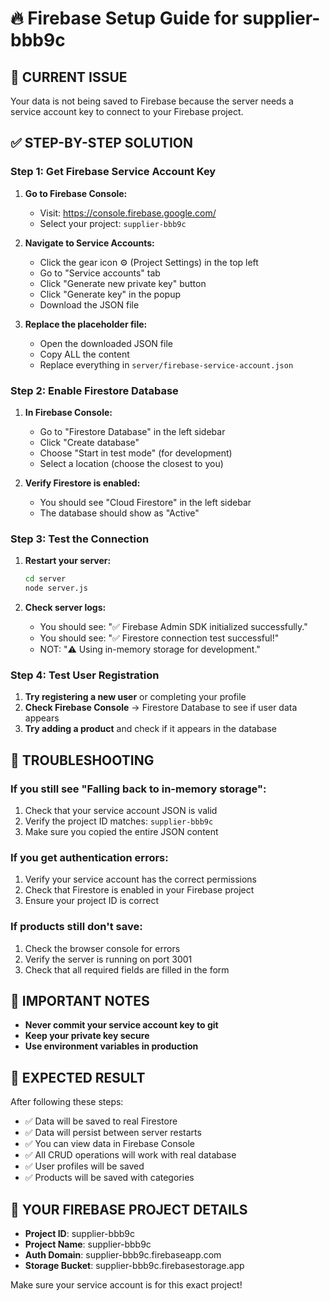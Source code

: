# 🔥 Firebase Setup Guide for supplier-bbb9c

## 🚨 CURRENT ISSUE
Your data is not being saved to Firebase because the server needs a service account key to connect to your Firebase project.

## ✅ STEP-BY-STEP SOLUTION

### Step 1: Get Firebase Service Account Key

1. **Go to Firebase Console:**
   - Visit: https://console.firebase.google.com/
   - Select your project: `supplier-bbb9c`

2. **Navigate to Service Accounts:**
   - Click the gear icon ⚙️ (Project Settings) in the top left
   - Go to "Service accounts" tab
   - Click "Generate new private key" button
   - Click "Generate key" in the popup
   - Download the JSON file

3. **Replace the placeholder file:**
   - Open the downloaded JSON file
   - Copy ALL the content
   - Replace everything in `server/firebase-service-account.json`

### Step 2: Enable Firestore Database

1. **In Firebase Console:**
   - Go to "Firestore Database" in the left sidebar
   - Click "Create database"
   - Choose "Start in test mode" (for development)
   - Select a location (choose the closest to you)

2. **Verify Firestore is enabled:**
   - You should see "Cloud Firestore" in the left sidebar
   - The database should show as "Active"

### Step 3: Test the Connection

1. **Restart your server:**
   ```bash
   cd server
   node server.js
   ```

2. **Check server logs:**
   - You should see: "✅ Firebase Admin SDK initialized successfully."
   - You should see: "✅ Firestore connection test successful!"
   - NOT: "⚠️ Using in-memory storage for development."

### Step 4: Test User Registration

1. **Try registering a new user** or completing your profile
2. **Check Firebase Console** → Firestore Database to see if user data appears
3. **Try adding a product** and check if it appears in the database

## 🔧 TROUBLESHOOTING

### If you still see "Falling back to in-memory storage":
1. Check that your service account JSON is valid
2. Verify the project ID matches: `supplier-bbb9c`
3. Make sure you copied the entire JSON content

### If you get authentication errors:
1. Verify your service account has the correct permissions
2. Check that Firestore is enabled in your Firebase project
3. Ensure your project ID is correct

### If products still don't save:
1. Check the browser console for errors
2. Verify the server is running on port 3001
3. Check that all required fields are filled in the form

## 📝 IMPORTANT NOTES

- **Never commit your service account key to git**
- **Keep your private key secure**
- **Use environment variables in production**

## 🎯 EXPECTED RESULT

After following these steps:
- ✅ Data will be saved to real Firestore
- ✅ Data will persist between server restarts
- ✅ You can view data in Firebase Console
- ✅ All CRUD operations will work with real database
- ✅ User profiles will be saved
- ✅ Products will be saved with categories

## 🔗 YOUR FIREBASE PROJECT DETAILS

- **Project ID**: supplier-bbb9c
- **Project Name**: supplier-bbb9c
- **Auth Domain**: supplier-bbb9c.firebaseapp.com
- **Storage Bucket**: supplier-bbb9c.firebasestorage.app

Make sure your service account is for this exact project! 